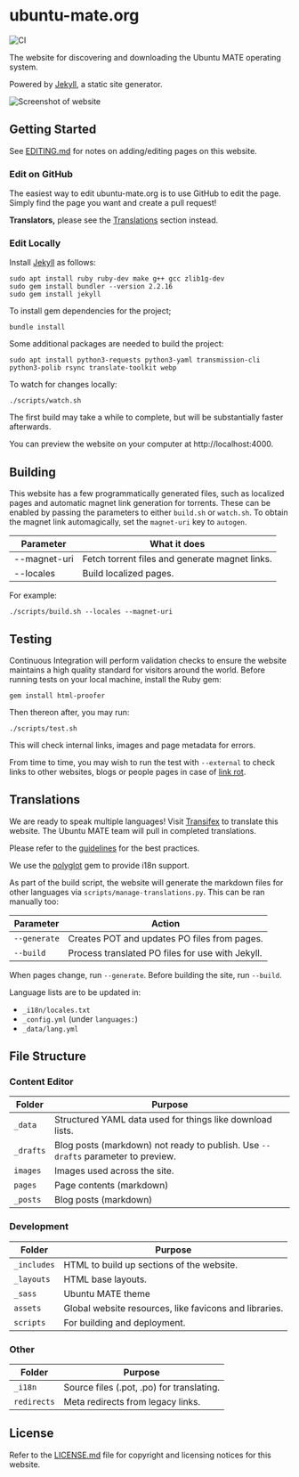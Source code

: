 # ubuntu-mate.org

![CI](https://github.com/ubuntu-mate/ubuntu-mate.org/workflows/CI/badge.svg)

The website for discovering and downloading the Ubuntu MATE operating system.

Powered by [Jekyll](https://jekyllrb.com/), a static site generator.

![Screenshot of website](.github/preview.png)


## Getting Started

See [EDITING.md](EDITING.md) for notes on adding/editing pages on this website.

### Edit on GitHub

The easiest way to edit ubuntu-mate.org is to use GitHub to edit the page.
Simply find the page you want and create a pull request!

**Translators,** please see the [Translations](#Translations) section instead.

### Edit Locally

Install [Jekyll](https://jekyllrb.com) as follows:

    sudo apt install ruby ruby-dev make g++ gcc zlib1g-dev
    sudo gem install bundler --version 2.2.16
    sudo gem install jekyll

To install gem dependencies for the project;

    bundle install

Some additional packages are needed to build the project:

    sudo apt install python3-requests python3-yaml transmission-cli python3-polib rsync translate-toolkit webp

To watch for changes locally:

    ./scripts/watch.sh

The first build may take a while to complete, but will be substantially faster
afterwards.

You can preview the website on your computer at http://localhost:4000.


## Building

This website has a few programmatically generated files, such as localized pages
and automatic magnet link generation for torrents. These can be enabled by passing
the parameters to either `build.sh` or `watch.sh`. To obtain the magnet
link automagically, set the `magnet-uri` key to `autogen`.

| Parameter     | What it does                                              |
| ------------- | --------------------------------------------------------- |
| --magnet-uri  | Fetch torrent files and generate magnet links.
| --locales     | Build localized pages.

For example:

    ./scripts/build.sh --locales --magnet-uri


## Testing

Continuous Integration will perform validation checks to ensure the website
maintains a high quality standard for visitors around the world. Before running
tests on your local machine, install the Ruby gem:

    gem install html-proofer

Then thereon after, you may run:

    ./scripts/test.sh

This will check internal links, images and page metadata for errors.

From time to time, you may wish to run the test with `--external` to check
links to other websites, blogs or people pages in case of [link rot](https://en.wikipedia.org/wiki/Link_rot).


## Translations

We are ready to speak multiple languages! Visit
[Transifex](https://www.transifex.com/ubuntu-mate/ubuntu-mate.org/)
to translate this website. The Ubuntu MATE team will pull in completed translations.

Please refer to the [guidelines](https://ubuntu-mate.community/t/22342) for
the best practices.

We use the [polyglot](https://github.com/untra/polyglot) gem to provide i18n support.

As part of the build script, the website will generate the markdown files for other
languages via `scripts/manage-translations.py`. This can be ran manually too:

| Parameter             | Action                                            |
|-----------------------|---------------------------------------------------|
| `--generate`          | Creates POT and updates PO files from pages.
| `--build`             | Process translated PO files for use with Jekyll.

When pages change, run `--generate`. Before building the site, run `--build`.

Language lists are to be updated in:

* `_i18n/locales.txt`
* `_config.yml` (under `languages:`)
* `_data/lang.yml`


## File Structure

### Content Editor

| Folder            | Purpose
|-------------------|-------------------------------------------------------|
| `_data`           | Structured YAML data used for things like download lists.
| `_drafts`         | Blog posts (markdown) not ready to publish. Use `--drafts` parameter to preview.
| `images`          | Images used across the site.
| `pages`           | Page contents (markdown)
| `_posts`          | Blog posts (markdown)

### Development

| Folder            | Purpose
|-------------------|-------------------------------------------------------|
| `_includes`       | HTML to build up sections of the website.
| `_layouts`        | HTML base layouts.
| `_sass`           | Ubuntu MATE theme
| `assets`          | Global website resources, like favicons and libraries.
| `scripts`         | For building and deployment.

### Other

| Folder            | Purpose
|-------------------|------------------------------------------------------|
| `_i18n`           | Source files (.pot, .po) for translating.
| `redirects`       | Meta redirects from legacy links.


## License

Refer to the [LICENSE.md](LICENSE.md) file for copyright and licensing notices
for this website.
